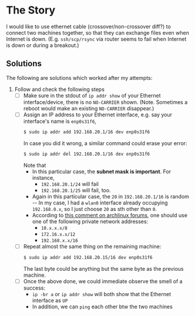 # The Story
I would like to use ethernet cable (crossover/non-crossover diff?) to connect two machines together,
so that they can exchange files even when Internet is down. (E.g. `ssh/scp/rsync` via router seems
to fail when Internet is down or during a breakout.)


## Solutions
The following are solutions which worked after my attempts:
1. Follow and check the following steps
    - [ ] Make sure in the stdout of `ip addr show` of your Ethernet interface/device, there is no `NO-CARRIER` shown.
      (Note. Sometimes a reboot would make an existing `NO-CARRIER` disappear.)
    - [ ] Assign an IP address to your Ethernet interface, e.g. say your interface's name is `enp0s31f6`,
      ```sh
      $ sudo ip addr add 192.168.20.1/16 dev enp0s31f6
      ```
      In case you did it wrong, a similar command could erase your error:
      ```sh
      $ sudo ip addr del 192.168.20.1/16 dev enp0s31f6
      ```
      Note that
        - In this particular case, the **subnet mask is important**. For instance,
            - `192.168.20.1/24` will fail
            - `192.168.20.1/25` will fail, too.
        - Again in this particular case, the `20` in `192.168.20.1/16` is random -- In my case, I had
          a `wlan0` interface already occupying `192.168.0.x`, so I just choose `20` as sth other than `0`.
        - According to [this comment on archlinux forums](https://bbs.archlinux.org/viewtopic.php?pid=1399184#p1399184),
          one should use one of the following private network addresses:
            - `10.x.x.x/8`
            - `172.16.x.x/12`
            - `192.168.x.x/16`
    - [ ] Repeat almost the same thing on the remaining machine:
      ```sh
      $ sudo ip addr add 192.168.20.15/16 dev enp0s31f6
      ```
      The last byte could be anything but the same byte as the previous machine.
    - [ ] Once the above done, we could immediate observe the smell of a success:
        - `ip -br a` or `ip addr show` will both show that the Ethernet interface as `UP`
        - In addition, we can `ping` each other btw the two machines

